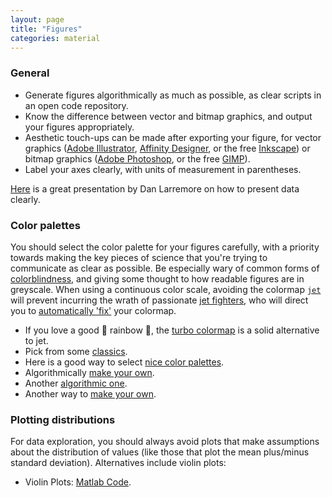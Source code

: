 ```yaml
---
layout: page
title: "Figures"
categories: material
---
```


### General

* Generate figures algorithmically as much as possible, as clear scripts in an open code repository.
* Know the difference between vector and bitmap graphics, and output your figures appropriately.
* Aesthetic touch-ups can be made after exporting your figure, for vector graphics ([Adobe Illustrator](https://www.adobe.com/products/illustrator.html), [Affinity Designer](https://affinity.serif.com/en-gb/), or the free [Inkscape](https://inkscape.org/)) or bitmap graphics ([Adobe Photoshop](https://www.adobe.com/au/products/photoshop.html), or the free [GIMP](https://www.gimp.org/)).
* Label your axes clearly, with units of measurement in parentheses.

[Here](https://drive.google.com/file/d/1LouVvISCRlWkItZgzoHcgoU5Q1VyHT4U/view) is a great presentation by Dan Larremore on how to present data clearly.

### Color palettes

You should select the color palette for your figures carefully, with a priority towards making the key pieces of science that you're trying to communicate as clear as possible.
Be especially wary of common forms of [colorblindness](https://davidmathlogic.com/colorblind/), and giving some thought to how readable figures are in greyscale.
When using a continuous color scale, avoiding the colormap [`jet`](https://jakevdp.github.io/blog/2014/10/16/how-bad-is-your-colormap/) will prevent incurring the wrath of passionate [jet fighters](https://github.com/smsaladi/jetfighter), who will direct you to [automatically 'fix'](https://fixthejet.ecrlife.org/) your colormap.

* If you love a good :rainbow: rainbow :rainbow:, the [turbo colormap](https://gist.github.com/mikhailov-work/ee72ba4191942acecc03fe6da94fc73f) is a solid alternative to jet.
* Pick from some [classics](http://colorbrewer2.org/).
* Here is a good way to select [nice color palettes](https://learnui.design/tools/data-color-picker.html).
* Algorithmically [make your own](http://vrl.cs.brown.edu/color).
* Another [algorithmic one](https://medialab.github.io/iwanthue/).
* Another way to [make your own](https://jdherman.github.io/colormap/).

### Plotting distributions

For data exploration, you should always avoid plots that make assumptions about the distribution of values (like those that plot the mean plus/minus standard deviation).
Alternatives include violin plots:

* Violin Plots: [Matlab Code](https://github.com/bastibe/Violinplot-Matlab).
